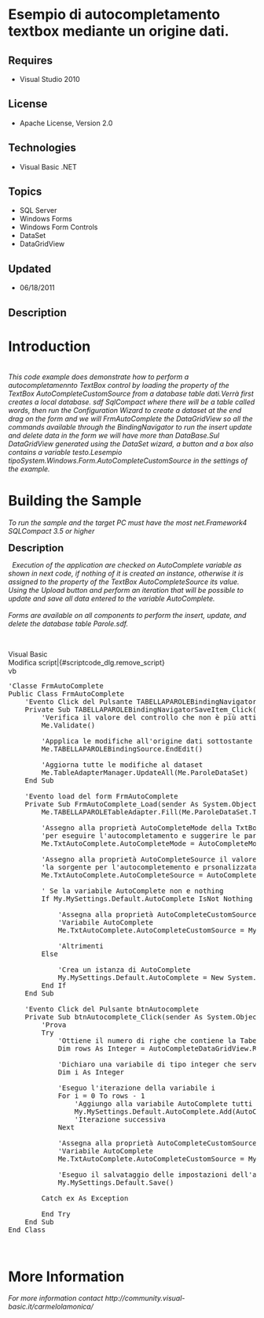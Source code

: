 # Esempio di autocompletamento textbox mediante un origine dati.
## Requires
- Visual Studio 2010
## License
- Apache License, Version 2.0
## Technologies
- Visual Basic .NET
## Topics
- SQL Server
- Windows Forms
- Windows Form Controls
- DataSet
- DataGridView
## Updated
- 06/18/2011
## Description

<h1>Introduction</h1>
<p><em>&nbsp;<br>
<span class="hps" title="Fai clic per visualizzare le traduzioni alternative">This</span>
<span class="hps" title="Fai clic per visualizzare le traduzioni alternative">code example</span>
<span class="hps" title="Fai clic per visualizzare le traduzioni alternative">does</span>
<span class="hps" title="Fai clic per visualizzare le traduzioni alternative">demonstrate</span>
<span class="hps" title="Fai clic per visualizzare le traduzioni alternative">how to perform</span>
<span class="hps" title="Fai clic per visualizzare le traduzioni alternative">a</span>
<span class="hps" title="Fai clic per visualizzare le traduzioni alternative">autocompletamennto</span>
<span class="hps" title="Fai clic per visualizzare le traduzioni alternative">TextBox control</span>
<span class="hps" title="Fai clic per visualizzare le traduzioni alternative">by</span>
<span class="hps" title="Fai clic per visualizzare le traduzioni alternative">loading</span>
<span class="hps" title="Fai clic per visualizzare le traduzioni alternative">the</span>
<span class="hps" title="Fai clic per visualizzare le traduzioni alternative">property</span>
<span class="hps" title="Fai clic per visualizzare le traduzioni alternative">of the</span>
<span class="hps" title="Fai clic per visualizzare le traduzioni alternative">TextBox</span>
<span class="hps" title="Fai clic per visualizzare le traduzioni alternative">AutoCompleteCustomSource</span>
<span class="hps" title="Fai clic per visualizzare le traduzioni alternative">from</span>
<span class="hps" title="Fai clic per visualizzare le traduzioni alternative">a</span>
<span class="hps" title="Fai clic per visualizzare le traduzioni alternative">database table</span>
<span class="hps" title="Fai clic per visualizzare le traduzioni alternative">dati.Verr&agrave;</span>
<span class="hps" title="Fai clic per visualizzare le traduzioni alternative">first creates</span>
<span class="hps" title="Fai clic per visualizzare le traduzioni alternative">a</span>
<span class="hps" title="Fai clic per visualizzare le traduzioni alternative">local database.</span>
<span class="hps" title="Fai clic per visualizzare le traduzioni alternative">sdf</span>
<span class="hps" title="Fai clic per visualizzare le traduzioni alternative">SqlCompact</span>
<span class="hps" title="Fai clic per visualizzare le traduzioni alternative">where</span>
<span class="hps" title="Fai clic per visualizzare le traduzioni alternative">there will be</span>
<span class="hps" title="Fai clic per visualizzare le traduzioni alternative">a</span>
<span class="hps" title="Fai clic per visualizzare le traduzioni alternative">table</span>
<span class="hps" title="Fai clic per visualizzare le traduzioni alternative">called</span>
<span class="hps" title="Fai clic per visualizzare le traduzioni alternative">words</span><span title="Fai clic per visualizzare le traduzioni alternative">,</span>
<span class="hps" title="Fai clic per visualizzare le traduzioni alternative">then run</span>
<span class="hps" title="Fai clic per visualizzare le traduzioni alternative">the</span>
<span class="hps" title="Fai clic per visualizzare le traduzioni alternative">Configuration</span>
<span class="hps" title="Fai clic per visualizzare le traduzioni alternative">Wizard</span>
<span class="hps" title="Fai clic per visualizzare le traduzioni alternative">to</span>
<span class="hps" title="Fai clic per visualizzare le traduzioni alternative">create</span>
<span class="hps" title="Fai clic per visualizzare le traduzioni alternative">a</span>
<span class="hps" title="Fai clic per visualizzare le traduzioni alternative">dataset</span>
<span class="hps" title="Fai clic per visualizzare le traduzioni alternative">at the end</span>
<span class="hps" title="Fai clic per visualizzare le traduzioni alternative">drag on the</span>
<span class="hps" title="Fai clic per visualizzare le traduzioni alternative">form</span>
<span class="hps" title="Fai clic per visualizzare le traduzioni alternative">and</span>
<span class="hps" title="Fai clic per visualizzare le traduzioni alternative">we will</span>
<span class="hps" title="Fai clic per visualizzare le traduzioni alternative">FrmAutoComplete</span>
<span class="hps" title="Fai clic per visualizzare le traduzioni alternative">the</span>
<span class="hps" title="Fai clic per visualizzare le traduzioni alternative">DataGridView</span>
<span class="hps" title="Fai clic per visualizzare le traduzioni alternative">so</span>
<span class="hps" title="Fai clic per visualizzare le traduzioni alternative">all</span>
<span class="hps" title="Fai clic per visualizzare le traduzioni alternative">the commands</span>
<span class="hps" title="Fai clic per visualizzare le traduzioni alternative">available through the</span>
<span class="hps" title="Fai clic per visualizzare le traduzioni alternative">BindingNavigator</span>
<span class="hps" title="Fai clic per visualizzare le traduzioni alternative">to run</span>
<span class="hps" title="Fai clic per visualizzare le traduzioni alternative">the</span>
<span class="hps" title="Fai clic per visualizzare le traduzioni alternative">insert</span>
<span class="hps" title="Fai clic per visualizzare le traduzioni alternative">update</span>
<span class="hps" title="Fai clic per visualizzare le traduzioni alternative">and</span>
<span class="hps" title="Fai clic per visualizzare le traduzioni alternative">delete</span>
<span class="hps" title="Fai clic per visualizzare le traduzioni alternative">data</span>
<span class="hps" title="Fai clic per visualizzare le traduzioni alternative">in</span>
<span class="hps" title="Fai clic per visualizzare le traduzioni alternative">the</span>
<span class="hps" title="Fai clic per visualizzare le traduzioni alternative">form</span>
<span class="hps" title="Fai clic per visualizzare le traduzioni alternative">we will have</span>
<span class="hps" title="Fai clic per visualizzare le traduzioni alternative">more than</span>
<span class="hps" title="Fai clic per visualizzare le traduzioni alternative">DataBase.Sul</span>
<span class="hps" title="Fai clic per visualizzare le traduzioni alternative">DataGridView</span>
<span class="hps" title="Fai clic per visualizzare le traduzioni alternative">generated using</span>
<span class="hps" title="Fai clic per visualizzare le traduzioni alternative">the</span>
<span class="hps" title="Fai clic per visualizzare le traduzioni alternative">DataSet</span>
<span class="hps" title="Fai clic per visualizzare le traduzioni alternative">wizard</span><span title="Fai clic per visualizzare le traduzioni alternative">,</span>
<span class="hps" title="Fai clic per visualizzare le traduzioni alternative">a button and</span>
<span class="hps" title="Fai clic per visualizzare le traduzioni alternative">a</span>
<span class="hps" title="Fai clic per visualizzare le traduzioni alternative">box</span>
<span class="hps" title="Fai clic per visualizzare le traduzioni alternative">also</span>
<span class="hps" title="Fai clic per visualizzare le traduzioni alternative">contains</span>
<span class="hps" title="Fai clic per visualizzare le traduzioni alternative">a</span>
<span class="hps" title="Fai clic per visualizzare le traduzioni alternative">variable</span>
<span class="hps" title="Fai clic per visualizzare le traduzioni alternative">testo.Lesempio</span>
<span class="hps" title="Fai clic per visualizzare le traduzioni alternative">tipoSystem.Windows.Form.AutoCompleteCustomSource</span>
<span class="hps" title="Fai clic per visualizzare le traduzioni alternative">in the</span>
<span class="hps" title="Fai clic per visualizzare le traduzioni alternative">settings</span>
<span class="hps" title="Fai clic per visualizzare le traduzioni alternative">of the example</span><span title="Fai clic per visualizzare le traduzioni alternative">.</span><br>
</em></p>
<h1><span>Building the Sample</span></h1>
<p><em><span class="hps" title="Fai clic per visualizzare le traduzioni alternative">To run the</span>
<span class="hps" title="Fai clic per visualizzare le traduzioni alternative">sample</span>
<span class="hps" title="Fai clic per visualizzare le traduzioni alternative">and</span>
<span class="hps" title="Fai clic per visualizzare le traduzioni alternative">the</span>
<span class="hps" title="Fai clic per visualizzare le traduzioni alternative">target PC</span>
<span class="hps" title="Fai clic per visualizzare le traduzioni alternative">must</span>
<span class="hps" title="Fai clic per visualizzare le traduzioni alternative">have</span>
<span class="hps" title="Fai clic per visualizzare le traduzioni alternative">the</span>
<span class="hps" title="Fai clic per visualizzare le traduzioni alternative">most</span>
<span class="hps" title="Fai clic per visualizzare le traduzioni alternative">net.Framework4</span>
<span class="hps" title="Fai clic per visualizzare le traduzioni alternative">SQLCompact</span>
<span class="hps" title="Fai clic per visualizzare le traduzioni alternative">3.5 or</span>
<span class="hps" title="Fai clic per visualizzare le traduzioni alternative">higher</span><br>
</em></p>
<p><span style="font-size:20px; font-weight:bold">Description</span></p>
<p><em>&nbsp; <span class="hps" title="Fai clic per visualizzare le traduzioni alternative">
Execution</span> <span class="hps" title="Fai clic per visualizzare le traduzioni alternative">
of the application</span> <span class="hps" title="Fai clic per visualizzare le traduzioni alternative">
are checked</span> <span class="hps" title="Fai clic per visualizzare le traduzioni alternative">
on</span> <span class="hps" title="Fai clic per visualizzare le traduzioni alternative">
AutoComplete</span> <span class="hps" title="Fai clic per visualizzare le traduzioni alternative">
variable</span> <span class="hps" title="Fai clic per visualizzare le traduzioni alternative">
as shown in</span> <span class="hps" title="Fai clic per visualizzare le traduzioni alternative">
next code</span><span title="Fai clic per visualizzare le traduzioni alternative">,</span>
<span class="hps" title="Fai clic per visualizzare le traduzioni alternative">if</span>
<span class="hps" title="Fai clic per visualizzare le traduzioni alternative">nothing</span>
<span class="hps" title="Fai clic per visualizzare le traduzioni alternative">of it is created</span>
<span class="hps" title="Fai clic per visualizzare le traduzioni alternative">an</span>
<span class="hps" title="Fai clic per visualizzare le traduzioni alternative">instance</span><span title="Fai clic per visualizzare le traduzioni alternative">, otherwise it</span>
<span class="hps" title="Fai clic per visualizzare le traduzioni alternative">is</span>
<span class="hps" title="Fai clic per visualizzare le traduzioni alternative">assigned to the property</span>
<span class="hps" title="Fai clic per visualizzare le traduzioni alternative">of the</span>
<span class="hps" title="Fai clic per visualizzare le traduzioni alternative">TextBox</span>
<span class="hps" title="Fai clic per visualizzare le traduzioni alternative">AutoCompleteSource</span>
<span class="hps" title="Fai clic per visualizzare le traduzioni alternative">its value</span><span title="Fai clic per visualizzare le traduzioni alternative">.</span>
<span class="hps" title="Fai clic per visualizzare le traduzioni alternative">Using</span>
<span class="hps" title="Fai clic per visualizzare le traduzioni alternative">the</span>
<span class="hps" title="Fai clic per visualizzare le traduzioni alternative">Upload button</span>
<span class="hps" title="Fai clic per visualizzare le traduzioni alternative">and</span>
<span class="hps" title="Fai clic per visualizzare le traduzioni alternative">perform</span>
<span class="hps" title="Fai clic per visualizzare le traduzioni alternative">an</span>
<span class="hps" title="Fai clic per visualizzare le traduzioni alternative">iteration</span>
<span class="hps" title="Fai clic per visualizzare le traduzioni alternative">that</span>
<span class="hps" title="Fai clic per visualizzare le traduzioni alternative">will be</span>
<span class="hps" title="Fai clic per visualizzare le traduzioni alternative">possible</span>
<span class="hps" title="Fai clic per visualizzare le traduzioni alternative">to update</span>
<span class="hps" title="Fai clic per visualizzare le traduzioni alternative">and</span>
<span class="hps" title="Fai clic per visualizzare le traduzioni alternative">save</span>
<span class="hps" title="Fai clic per visualizzare le traduzioni alternative">all</span>
<span class="hps" title="Fai clic per visualizzare le traduzioni alternative">data</span>
<span class="hps" title="Fai clic per visualizzare le traduzioni alternative">entered</span>
<span class="hps" title="Fai clic per visualizzare le traduzioni alternative">to</span>
<span class="hps" title="Fai clic per visualizzare le traduzioni alternative">the variable</span>
<span class="hps" title="Fai clic per visualizzare le traduzioni alternative">AutoComplete</span><span title="Fai clic per visualizzare le traduzioni alternative">.</span><br>
<br>
<span class="hps" title="Fai clic per visualizzare le traduzioni alternative">Forms</span>
<span class="hps" title="Fai clic per visualizzare le traduzioni alternative">are</span>
<span class="hps" title="Fai clic per visualizzare le traduzioni alternative">available on</span>
<span class="hps" title="Fai clic per visualizzare le traduzioni alternative">all components</span>
<span class="hps" title="Fai clic per visualizzare le traduzioni alternative">to perform</span>
<span class="hps" title="Fai clic per visualizzare le traduzioni alternative">the</span>
<span class="hps" title="Fai clic per visualizzare le traduzioni alternative">insert</span><span title="Fai clic per visualizzare le traduzioni alternative">,</span>
<span class="hps" title="Fai clic per visualizzare le traduzioni alternative">update</span><span title="Fai clic per visualizzare le traduzioni alternative">, and</span>
<span class="hps" title="Fai clic per visualizzare le traduzioni alternative">delete</span>
<span class="hps" title="Fai clic per visualizzare le traduzioni alternative">the</span>
<span class="hps" title="Fai clic per visualizzare le traduzioni alternative">database table</span>
<span class="hps" title="Fai clic per visualizzare le traduzioni alternative">Parole.sdf</span><span title="Fai clic per visualizzare le traduzioni alternative">.</span></em></p>
<p>&nbsp;</p>
<div class="scriptcode">
<div class="pluginEditHolder" pluginCommand="mceScriptCode">
<div class="title"><span>Visual Basic</span></div>
<div class="pluginLinkHolder"><span class="pluginEditHolderLink">Modifica script</span>|<span class="pluginRemoveHolderLink">{#scriptcode_dlg.remove_script}</span></div>
<span class="hidden">vb</span>

<div class="preview">
<pre class="vb"><span class="visualBasic__com">'Classe&nbsp;FrmAutoComplete</span>&nbsp;
<span class="visualBasic__keyword">Public</span>&nbsp;<span class="visualBasic__keyword">Class</span>&nbsp;FrmAutoComplete&nbsp;
&nbsp;&nbsp;&nbsp;&nbsp;<span class="visualBasic__com">'Evento&nbsp;Click&nbsp;del&nbsp;Pulsante&nbsp;TABELLAPAROLEBindingNavigatorSaveItem</span>&nbsp;
&nbsp;&nbsp;&nbsp;&nbsp;<span class="visualBasic__keyword">Private</span>&nbsp;<span class="visualBasic__keyword">Sub</span>&nbsp;TABELLAPAROLEBindingNavigatorSaveItem_Click(sender&nbsp;<span class="visualBasic__keyword">As</span>&nbsp;System.<span class="visualBasic__keyword">Object</span>,&nbsp;e&nbsp;<span class="visualBasic__keyword">As</span>&nbsp;<a class="libraryLink" href="http://msdn.microsoft.com/en-US/library/System.EventArgs.aspx" target="_blank" title="Auto generated link to System.EventArgs">System.EventArgs</a>)&nbsp;<span class="visualBasic__keyword">Handles</span>&nbsp;TABELLAPAROLEBindingNavigatorSaveItem.Click&nbsp;
&nbsp;&nbsp;&nbsp;&nbsp;&nbsp;&nbsp;&nbsp;&nbsp;<span class="visualBasic__com">'Verifica&nbsp;il&nbsp;valore&nbsp;del&nbsp;controllo&nbsp;che&nbsp;non&nbsp;&egrave;&nbsp;pi&ugrave;&nbsp;attivo</span>&nbsp;
&nbsp;&nbsp;&nbsp;&nbsp;&nbsp;&nbsp;&nbsp;&nbsp;<span class="visualBasic__keyword">Me</span>.Validate()&nbsp;
&nbsp;
&nbsp;&nbsp;&nbsp;&nbsp;&nbsp;&nbsp;&nbsp;&nbsp;<span class="visualBasic__com">'Appplica&nbsp;le&nbsp;modifiche&nbsp;all'origine&nbsp;dati&nbsp;sottostante</span>&nbsp;
&nbsp;&nbsp;&nbsp;&nbsp;&nbsp;&nbsp;&nbsp;&nbsp;<span class="visualBasic__keyword">Me</span>.TABELLAPAROLEBindingSource.EndEdit()&nbsp;
&nbsp;
&nbsp;&nbsp;&nbsp;&nbsp;&nbsp;&nbsp;&nbsp;&nbsp;<span class="visualBasic__com">'Aggiorna&nbsp;tutte&nbsp;le&nbsp;modifiche&nbsp;al&nbsp;dataset</span>&nbsp;
&nbsp;&nbsp;&nbsp;&nbsp;&nbsp;&nbsp;&nbsp;&nbsp;<span class="visualBasic__keyword">Me</span>.TableAdapterManager.UpdateAll(<span class="visualBasic__keyword">Me</span>.ParoleDataSet)&nbsp;
&nbsp;&nbsp;&nbsp;&nbsp;<span class="visualBasic__keyword">End</span>&nbsp;<span class="visualBasic__keyword">Sub</span>&nbsp;
&nbsp;
&nbsp;&nbsp;&nbsp;&nbsp;<span class="visualBasic__com">'Evento&nbsp;load&nbsp;del&nbsp;form&nbsp;FrmAutoComplete</span>&nbsp;
&nbsp;&nbsp;&nbsp;&nbsp;<span class="visualBasic__keyword">Private</span>&nbsp;<span class="visualBasic__keyword">Sub</span>&nbsp;FrmAutoComplete_Load(sender&nbsp;<span class="visualBasic__keyword">As</span>&nbsp;System.<span class="visualBasic__keyword">Object</span>,&nbsp;e&nbsp;<span class="visualBasic__keyword">As</span>&nbsp;<a class="libraryLink" href="http://msdn.microsoft.com/en-US/library/System.EventArgs.aspx" target="_blank" title="Auto generated link to System.EventArgs">System.EventArgs</a>)&nbsp;<span class="visualBasic__keyword">Handles</span>&nbsp;<span class="visualBasic__keyword">MyBase</span>.Load&nbsp;
&nbsp;&nbsp;&nbsp;&nbsp;&nbsp;&nbsp;&nbsp;&nbsp;<span class="visualBasic__keyword">Me</span>.TABELLAPAROLETableAdapter.Fill(<span class="visualBasic__keyword">Me</span>.ParoleDataSet.TABELLAPAROLE)&nbsp;
&nbsp;
&nbsp;&nbsp;&nbsp;&nbsp;&nbsp;&nbsp;&nbsp;&nbsp;<span class="visualBasic__com">'Assegno&nbsp;alla&nbsp;propriet&agrave;&nbsp;AutoCompleteMode&nbsp;della&nbsp;TxtBox&nbsp;il&nbsp;valore&nbsp;AutoCompleteMode.Suggest,&nbsp;necessario</span>&nbsp;
&nbsp;&nbsp;&nbsp;&nbsp;&nbsp;&nbsp;&nbsp;&nbsp;<span class="visualBasic__com">'per&nbsp;eseguire&nbsp;l'autocompletamento&nbsp;e&nbsp;suggerire&nbsp;le&nbsp;parole&nbsp;con&nbsp;una&nbsp;specifica&nbsp;lettera&nbsp;iniziale</span>&nbsp;
&nbsp;&nbsp;&nbsp;&nbsp;&nbsp;&nbsp;&nbsp;&nbsp;<span class="visualBasic__keyword">Me</span>.TxtAutoComplete.AutoCompleteMode&nbsp;=&nbsp;AutoCompleteMode.Suggest&nbsp;
&nbsp;
&nbsp;&nbsp;&nbsp;&nbsp;&nbsp;&nbsp;&nbsp;&nbsp;<span class="visualBasic__com">'Assegno&nbsp;alla&nbsp;propriet&agrave;&nbsp;AutoCompleteSource&nbsp;il&nbsp;valore&nbsp;AutoCompleteSource.CustomSource&nbsp;per&nbsp;indicare&nbsp;che</span>&nbsp;
&nbsp;&nbsp;&nbsp;&nbsp;&nbsp;&nbsp;&nbsp;&nbsp;<span class="visualBasic__com">'la&nbsp;sorgente&nbsp;per&nbsp;l'autocompletemento&nbsp;e&nbsp;prsonalizzata.</span>&nbsp;
&nbsp;&nbsp;&nbsp;&nbsp;&nbsp;&nbsp;&nbsp;&nbsp;<span class="visualBasic__keyword">Me</span>.TxtAutoComplete.AutoCompleteSource&nbsp;=&nbsp;AutoCompleteSource.CustomSource&nbsp;
&nbsp;
&nbsp;&nbsp;&nbsp;&nbsp;&nbsp;&nbsp;&nbsp;&nbsp;<span class="visualBasic__com">'&nbsp;Se&nbsp;la&nbsp;variabile&nbsp;AutoComplete&nbsp;non&nbsp;e&nbsp;nothing</span>&nbsp;
&nbsp;&nbsp;&nbsp;&nbsp;&nbsp;&nbsp;&nbsp;&nbsp;<span class="visualBasic__keyword">If</span>&nbsp;My.MySettings.<span class="visualBasic__keyword">Default</span>.AutoComplete&nbsp;<span class="visualBasic__keyword">IsNot</span>&nbsp;<span class="visualBasic__keyword">Nothing</span>&nbsp;<span class="visualBasic__keyword">Then</span>&nbsp;
&nbsp;
&nbsp;&nbsp;&nbsp;&nbsp;&nbsp;&nbsp;&nbsp;&nbsp;&nbsp;&nbsp;&nbsp;&nbsp;<span class="visualBasic__com">'Assegna&nbsp;alla&nbsp;propriet&agrave;&nbsp;AutoCompleteCustomSource&nbsp;di&nbsp;TxtAutoCmplete&nbsp;il&nbsp;contenuto&nbsp;della&nbsp;</span>&nbsp;
&nbsp;&nbsp;&nbsp;&nbsp;&nbsp;&nbsp;&nbsp;&nbsp;&nbsp;&nbsp;&nbsp;&nbsp;<span class="visualBasic__com">'Variabile&nbsp;AutoComplete</span>&nbsp;
&nbsp;&nbsp;&nbsp;&nbsp;&nbsp;&nbsp;&nbsp;&nbsp;&nbsp;&nbsp;&nbsp;&nbsp;<span class="visualBasic__keyword">Me</span>.TxtAutoComplete.AutoCompleteCustomSource&nbsp;=&nbsp;My.MySettings.<span class="visualBasic__keyword">Default</span>.AutoComplete&nbsp;
&nbsp;
&nbsp;&nbsp;&nbsp;&nbsp;&nbsp;&nbsp;&nbsp;&nbsp;&nbsp;&nbsp;&nbsp;&nbsp;<span class="visualBasic__com">'Altrimenti</span>&nbsp;
&nbsp;&nbsp;&nbsp;&nbsp;&nbsp;&nbsp;&nbsp;&nbsp;<span class="visualBasic__keyword">Else</span>&nbsp;
&nbsp;
&nbsp;&nbsp;&nbsp;&nbsp;&nbsp;&nbsp;&nbsp;&nbsp;&nbsp;&nbsp;&nbsp;&nbsp;<span class="visualBasic__com">'Crea&nbsp;un&nbsp;istanza&nbsp;di&nbsp;AutoComplete</span>&nbsp;
&nbsp;&nbsp;&nbsp;&nbsp;&nbsp;&nbsp;&nbsp;&nbsp;&nbsp;&nbsp;&nbsp;&nbsp;My.MySettings.<span class="visualBasic__keyword">Default</span>.AutoComplete&nbsp;=&nbsp;<span class="visualBasic__keyword">New</span>&nbsp;System.Windows.Forms.AutoCompleteStringCollection&nbsp;
&nbsp;&nbsp;&nbsp;&nbsp;&nbsp;&nbsp;&nbsp;&nbsp;<span class="visualBasic__keyword">End</span>&nbsp;<span class="visualBasic__keyword">If</span>&nbsp;
&nbsp;&nbsp;&nbsp;&nbsp;<span class="visualBasic__keyword">End</span>&nbsp;<span class="visualBasic__keyword">Sub</span>&nbsp;
&nbsp;
&nbsp;&nbsp;&nbsp;&nbsp;<span class="visualBasic__com">'Evento&nbsp;Click&nbsp;del&nbsp;Pulsante&nbsp;btnAutocomplete</span>&nbsp;
&nbsp;&nbsp;&nbsp;&nbsp;<span class="visualBasic__keyword">Private</span>&nbsp;<span class="visualBasic__keyword">Sub</span>&nbsp;btnAutocomplete_Click(sender&nbsp;<span class="visualBasic__keyword">As</span>&nbsp;System.<span class="visualBasic__keyword">Object</span>,&nbsp;e&nbsp;<span class="visualBasic__keyword">As</span>&nbsp;<a class="libraryLink" href="http://msdn.microsoft.com/en-US/library/System.EventArgs.aspx" target="_blank" title="Auto generated link to System.EventArgs">System.EventArgs</a>)&nbsp;<span class="visualBasic__keyword">Handles</span>&nbsp;btnAutocomplete.Click&nbsp;
&nbsp;&nbsp;&nbsp;&nbsp;&nbsp;&nbsp;&nbsp;&nbsp;<span class="visualBasic__com">'Prova</span>&nbsp;
&nbsp;&nbsp;&nbsp;&nbsp;&nbsp;&nbsp;&nbsp;&nbsp;<span class="visualBasic__keyword">Try</span>&nbsp;
&nbsp;&nbsp;&nbsp;&nbsp;&nbsp;&nbsp;&nbsp;&nbsp;&nbsp;&nbsp;&nbsp;&nbsp;<span class="visualBasic__com">'Ottiene&nbsp;il&nbsp;numero&nbsp;di&nbsp;righe&nbsp;che&nbsp;contiene&nbsp;la&nbsp;Tabella&nbsp;del&nbsp;DataGridView</span>&nbsp;
&nbsp;&nbsp;&nbsp;&nbsp;&nbsp;&nbsp;&nbsp;&nbsp;&nbsp;&nbsp;&nbsp;&nbsp;<span class="visualBasic__keyword">Dim</span>&nbsp;rows&nbsp;<span class="visualBasic__keyword">As</span>&nbsp;<span class="visualBasic__keyword">Integer</span>&nbsp;=&nbsp;AutoCompleteDataGridView.RowCount&nbsp;
&nbsp;
&nbsp;&nbsp;&nbsp;&nbsp;&nbsp;&nbsp;&nbsp;&nbsp;&nbsp;&nbsp;&nbsp;&nbsp;<span class="visualBasic__com">'Dichiaro&nbsp;una&nbsp;variabile&nbsp;di&nbsp;tipo&nbsp;integer&nbsp;che&nbsp;servir&agrave;&nbsp;per&nbsp;scorrere&nbsp;tutte&nbsp;le&nbsp;righe&nbsp;del&nbsp;DataGridWiev&nbsp;</span>&nbsp;
&nbsp;&nbsp;&nbsp;&nbsp;&nbsp;&nbsp;&nbsp;&nbsp;&nbsp;&nbsp;&nbsp;&nbsp;<span class="visualBasic__keyword">Dim</span>&nbsp;i&nbsp;<span class="visualBasic__keyword">As</span>&nbsp;<span class="visualBasic__keyword">Integer</span>&nbsp;
&nbsp;
&nbsp;&nbsp;&nbsp;&nbsp;&nbsp;&nbsp;&nbsp;&nbsp;&nbsp;&nbsp;&nbsp;&nbsp;<span class="visualBasic__com">'Eseguo&nbsp;l'iterazione&nbsp;della&nbsp;variabile&nbsp;i</span>&nbsp;
&nbsp;&nbsp;&nbsp;&nbsp;&nbsp;&nbsp;&nbsp;&nbsp;&nbsp;&nbsp;&nbsp;&nbsp;<span class="visualBasic__keyword">For</span>&nbsp;i&nbsp;=&nbsp;<span class="visualBasic__number">0</span>&nbsp;<span class="visualBasic__keyword">To</span>&nbsp;rows&nbsp;-&nbsp;<span class="visualBasic__number">1</span>&nbsp;
&nbsp;&nbsp;&nbsp;&nbsp;&nbsp;&nbsp;&nbsp;&nbsp;&nbsp;&nbsp;&nbsp;&nbsp;&nbsp;&nbsp;&nbsp;&nbsp;<span class="visualBasic__com">'Aggiungo&nbsp;alla&nbsp;variabile&nbsp;AutoComplete&nbsp;tutti&nbsp;i&nbsp;valore&nbsp;dela&nbsp;cella&nbsp;PAROLE&nbsp;</span>&nbsp;
&nbsp;&nbsp;&nbsp;&nbsp;&nbsp;&nbsp;&nbsp;&nbsp;&nbsp;&nbsp;&nbsp;&nbsp;&nbsp;&nbsp;&nbsp;&nbsp;My.MySettings.<span class="visualBasic__keyword">Default</span>.AutoComplete.Add(AutoCompleteDataGridView.Rows(i).Cells(<span class="visualBasic__string">&quot;PAROLE&quot;</span>).Value.ToString)&nbsp;
&nbsp;&nbsp;&nbsp;&nbsp;&nbsp;&nbsp;&nbsp;&nbsp;&nbsp;&nbsp;&nbsp;&nbsp;&nbsp;&nbsp;&nbsp;&nbsp;<span class="visualBasic__com">'Iterazione&nbsp;successiva</span>&nbsp;
&nbsp;&nbsp;&nbsp;&nbsp;&nbsp;&nbsp;&nbsp;&nbsp;&nbsp;&nbsp;&nbsp;&nbsp;<span class="visualBasic__keyword">Next</span>&nbsp;
&nbsp;
&nbsp;&nbsp;&nbsp;&nbsp;&nbsp;&nbsp;&nbsp;&nbsp;&nbsp;&nbsp;&nbsp;&nbsp;<span class="visualBasic__com">'Assegna&nbsp;alla&nbsp;propriet&agrave;&nbsp;AutoCompleteCustomSource&nbsp;di&nbsp;TxtAutoCmplete&nbsp;il&nbsp;contenuto&nbsp;della&nbsp;</span>&nbsp;
&nbsp;&nbsp;&nbsp;&nbsp;&nbsp;&nbsp;&nbsp;&nbsp;&nbsp;&nbsp;&nbsp;&nbsp;<span class="visualBasic__com">'Variabile&nbsp;AutoComplete</span>&nbsp;
&nbsp;&nbsp;&nbsp;&nbsp;&nbsp;&nbsp;&nbsp;&nbsp;&nbsp;&nbsp;&nbsp;&nbsp;<span class="visualBasic__keyword">Me</span>.TxtAutoComplete.AutoCompleteCustomSource&nbsp;=&nbsp;My.MySettings.<span class="visualBasic__keyword">Default</span>.AutoComplete&nbsp;
&nbsp;
&nbsp;&nbsp;&nbsp;&nbsp;&nbsp;&nbsp;&nbsp;&nbsp;&nbsp;&nbsp;&nbsp;&nbsp;<span class="visualBasic__com">'Eseguo&nbsp;il&nbsp;salvataggio&nbsp;delle&nbsp;impostazioni&nbsp;dell'applicazione</span>&nbsp;
&nbsp;&nbsp;&nbsp;&nbsp;&nbsp;&nbsp;&nbsp;&nbsp;&nbsp;&nbsp;&nbsp;&nbsp;My.MySettings.<span class="visualBasic__keyword">Default</span>.Save()&nbsp;
&nbsp;
&nbsp;&nbsp;&nbsp;&nbsp;&nbsp;&nbsp;&nbsp;&nbsp;<span class="visualBasic__keyword">Catch</span>&nbsp;ex&nbsp;<span class="visualBasic__keyword">As</span>&nbsp;Exception&nbsp;
&nbsp;
&nbsp;&nbsp;&nbsp;&nbsp;&nbsp;&nbsp;&nbsp;&nbsp;<span class="visualBasic__keyword">End</span>&nbsp;<span class="visualBasic__keyword">Try</span>&nbsp;
&nbsp;&nbsp;&nbsp;&nbsp;<span class="visualBasic__keyword">End</span>&nbsp;<span class="visualBasic__keyword">Sub</span>&nbsp;
<span class="visualBasic__keyword">End</span>&nbsp;<span class="visualBasic__keyword">Class</span>&nbsp;
</pre>
</div>
</div>
</div>
<div class="endscriptcode">&nbsp;</div>
<h1>More Information</h1>
<p><em><span class="hps" title="Fai clic per visualizzare le traduzioni alternative">For more information contact</span>
<span class="hps" title="Fai clic per visualizzare le traduzioni alternative">http://community.visual-basic.it/carmelolamonica/</span></em></p>
